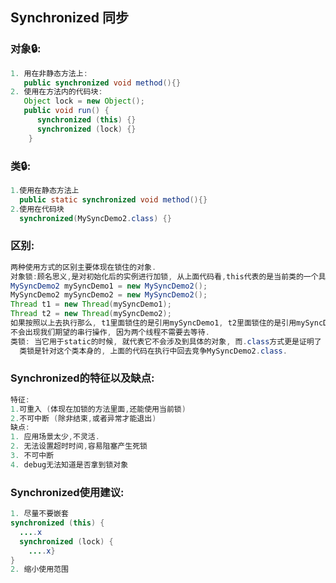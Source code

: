 ## Synchronized 同步

### 对象🔒:

```java
1. 用在非静态方法上:
   public synchronized void method(){}
2. 使用在方法内的代码块:
   Object lock = new Object();
   public void run() {
      synchronized (this) {}
      synchronized (lock) {}
    }
```

### 类🔒:

```java
1.使用在静态方法上
  public static synchronized void method(){}
2.使用在代码块
  synchronized(MySyncDemo2.class) {}
```

### 区别:

```java
两种使用方式的区别主要体现在锁住的对象.
对象锁:顾名思义,是对初始化后的实例进行加锁, 从上面代码看,this代表的是当前类的一个具体引用.
MySyncDemo2 mySyncDemo1 = new MySyncDemo2();
MySyncDemo2 mySyncDemo2 = new MySyncDemo2();
Thread t1 = new Thread(mySyncDemo1);
Thread t2 = new Thread(mySyncDemo2);
如果按照以上去执行那么, t1里面锁住的是引用mySyncDemo1, t2里面锁住的是引用mySyncDemo2,这种情况下
不会出现我们期望的串行操作, 因为两个线程不需要去等待.
类锁: 当它用于static的时候, 就代表它不会涉及到具体的对象, 而.class方式更是证明了
  类锁是针对这个类本身的, 上面的代码在执行中回去竞争MySyncDemo2.class.
```

### Synchronized的特征以及缺点:

```java
特征:
1.可重入 (体现在加锁的方法里面,还能使用当前锁)
2.不可中断 (除非结束,或者异常才能退出)
缺点: 
1. 应用场景太少,不灵活.
2. 无法设置超时时间,容易阻塞产生死锁
3. 不可中断
4. debug无法知道是否拿到锁对象
```

### Synchronized使用建议:

```java
1. 尽量不要嵌套
synchronized (this) {
  ....x
  synchronized (lock) { 
    ....x}
}
2. 缩小使用范围
```



